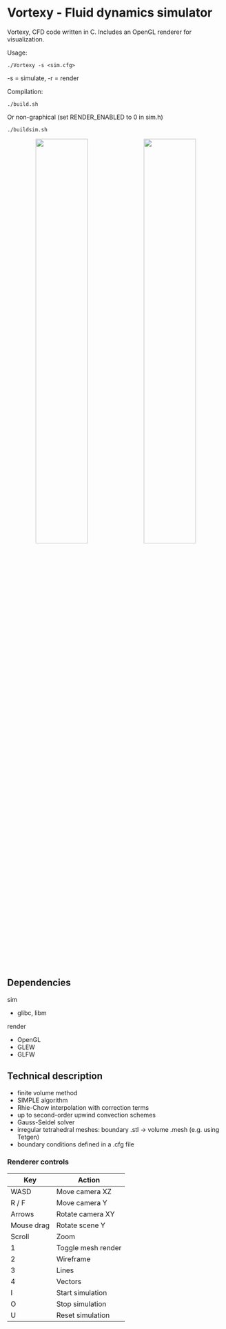 # Vortexy - Fluid dynamics simulator

Vortexy, CFD code written in C. Includes an OpenGL renderer for visualization.

Usage:

```
./Vortexy -s <sim.cfg>
```
-s = simulate, -r = render

Compilation:

```
./build.sh
```

Or non-graphical (set RENDER_ENABLED to 0 in sim.h)

```
./buildsim.sh
```

<p align="middle">
  <img src="https://user-images.githubusercontent.com/12766039/102574397-55799d80-40f9-11eb-9c7d-c690e24ee513.png" width="49%" />
  <img src="https://user-images.githubusercontent.com/12766039/84868790-e35ec800-b085-11ea-8db5-0219b06b81c2.png" width="49%" />
</p>

## Dependencies

sim
- glibc, libm

render
- OpenGL
- GLEW
- GLFW

## Technical description

- finite volume method
- SIMPLE algorithm
- Rhie-Chow interpolation with correction terms
- up to second-order upwind convection schemes
- Gauss-Seidel solver
- irregular tetrahedral meshes: boundary .stl -> volume .mesh (e.g. using Tetgen)
- boundary conditions defined in a .cfg file

### Renderer controls

| Key | Action |
| --- | ------ |
| WASD | Move camera XZ |
| R / F | Move camera Y |
| Arrows | Rotate camera XY |
| Mouse drag | Rotate scene Y |
| Scroll | Zoom |
| 1 | Toggle mesh render |
| 2 | Wireframe |
| 3 | Lines |
| 4 | Vectors |
| I | Start simulation |
| O | Stop simulation |
| U | Reset simulation |
